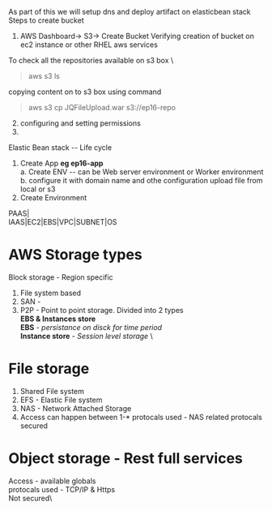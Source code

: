 As part of this we will setup dns and deploy artifact on elasticbean stack
Steps to create bucket
 1. AWS Dashboard-> S3-> Create Bucket
  Verifying creation of bucket on ec2 instance or other RHEL aws services
  
  To check all the repositories available on s3 box \
  > aws s3 ls
  
  copying content on to s3 box using command
  > aws s3 cp JQFileUpload.war s3://ep16-repo   
 
 
 2. configuring and setting permissions
  3. 
 
 
 
 Elastic Bean stack -- Life cycle
 1. Create App **eg ep16-app**\
    a. Create ENV -- can be Web server environment or Worker environment\
    b. configure it with domain name and othe configuration upload file from local or s3
 2. Create Environment
 
 
 
 PAAS| \
 IAAS|EC2|EBS|VPC|SUBNET|OS
 
 
 # AWS Storage types
 Block storage - Region specific
 1. File system based
 2. SAN - 
 3. P2P - Point to point storage.
 Divided into 2 types\
 **EBS & Instances store**\
 **EBS** - *persistance on disck for time period* \
 **Instance store** - *Session level storage* \
 
 # File storage
 1. Shared File system
 2. EFS - Elastic File system
 3. NAS - Network Attached Storage
 4. Access can happen between 1-*
 protocals used - NAS related protocals\
 secured
 
 # Object storage - Rest full services
 Access - available globals\
 protocals used - TCP/IP & Https \
 Not secured\
 
